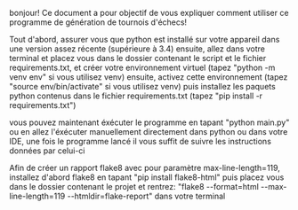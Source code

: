 bonjour! Ce document a pour objectif de vous expliquer comment utiliser ce programme de génération de tournois d'échecs!

Tout d'abord, assurer vous que python est installé sur votre appareil dans une version assez récente (supérieure à 3.4) ensuite, allez dans votre terminal et placez vous dans le dossier contenant le script et le fichier requirements.txt, et créer votre environnement virtuel (tapez "python -m venv env" si vous utilisez venv) ensuite, activez cette environnement (tapez "source env/bin/activate" si vous utilisez venv) puis installez les paquets python contenus dans le fichier requirements.txt (tapez "pip install -r requirements.txt")

vous pouvez maintenant éxécuter le programme en tapant "python main.py" ou en allez l'éxécuter manuellement directement dans python ou dans votre IDE, une fois le programme lancé il vous suffit de suivre les instructions données par celui-ci


Afin de créer un rapport flake8 avec pour paramètre max-line-length=119, installez d'abord flake8 en tapant "pip install flake8-html" puis placez vous dans le dossier contenant le projet et rentrez: "flake8 --format=html --max-line-length=119 --htmldir=flake-report" dans votre terminal

